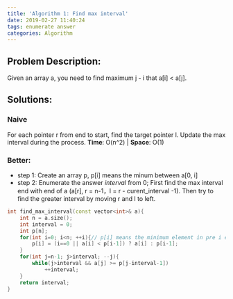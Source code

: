 ```yaml
---
title: 'Algorithm 1: Find max interval'
date: 2019-02-27 11:40:24
tags: enumerate answer
categories: Algorithm
---
```

## Problem Description:
Given an array a, you need to find maximum j - i that a[i] < a[j].

## Solutions:

### Naive
For each pointer r from end to start, find the target pointer l. Update the max interval during the process.
**Time**: O(n^2) | **Space**: O(1)

### Better:
* step 1: Create an array p, p[i] means the minum between a[0, i]
* step 2: Enumerate the answer *interval* from 0; First find the max interval end with end of a (a[r], r = n-1，l = r - curent_interval -1). Then try to find the greater interval by moving r and l to left.




``` cpp
int find_max_interval(const vector<int>& a){
	int n = a.size();
	int interval = 0;
	int p[n];
	for(int i=0; i<n; ++i){// p[i] means the minimum element in pre i elements.
		p[i] = (i==0 || a[i] < p[i-1]) ? a[i] : p[i-1];
	}
	for(int j=n-1; j>interval; --j){
		while(j>interval && a[j] >= p[j-interval-1])
			++interval;
	}
	return interval;
}
```


